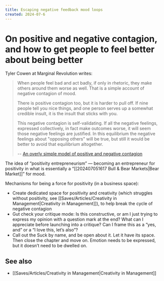 ```yaml
---
title: Escaping negative feedback mood loops
created: 2024-07-6
---
```


# On positive and negative contagion, and how to get people to feel better about being better

Tyler Cowen at Marginal Revolution writes:

> When people feel bad and act badly, if only in rhetoric, they make others around them worse as well. That is a simple account of negative contagion of mood.
>
> There is positive contagion too, but it is harder to pull off. If nine people tell you nice things, and one person serves up a somewhat credible insult, it is the insult that sticks with you.
>
> This negative contagion is self-validating. If all the negative feelings, expressed collectively, in fact make outcomes worse, it will seem those negative feelings are justified. In this equilibrium the negative feelings about "opposing others" will be true, but still it would be better to avoid that equilibrium altogether.
>
> -- [An overly simple model of positive and negative contagion](https://feeds.feedblitz.com/~/900583823/0/marginalrevolution~An-overly-simple-model-of-positive-and-negative-contagion.html)

The idea of “positivity entrepreneurism” — becoming an entrepreneur for positivity in what is essentially a “[[202407051617 Bull & Bear Markets|Bear Market]]” for mood.

Mechanisms for being a force for positivity (in a business space):

- Create dedicated space for positivity and creativity (which struggles without positivity, see [[Saves/Articles/Creativity in Management|Creativity in Management]]), to help break the cycle of negative contagion
- Gut check your critique mode: Is this constructive, or am I just trying to express my opinion with a question mark at the end? What can I appreciate before launching into a critique? Can I frame this as a “yes, and” or a “I love this, let’s also”?
- Call out the Suck by name, and be open about it. Let it have its space. Then close the chapter and move on. Emotion needs to be expressed, but it doesn’t need to be dwelled on.

## See also

- [[Saves/Articles/Creativity in Management|Creativity in Management]]

